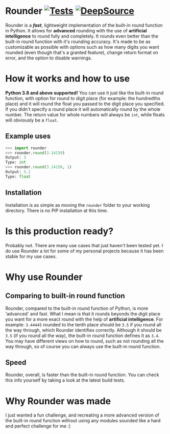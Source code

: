 # Rounder [![Tests](https://github.com/Aethese/rounder/actions/workflows/run_test.yml/badge.svg?branch=main)](https://github.com/Aethese/rounder/actions/workflows/run_test.yml) [![DeepSource](https://deepsource.io/gh/Aethese/rounder.svg/?label=active+issues&show_trend=true&token=OPtRN7JhnzQXx7u2RUI-dz45)](https://deepsource.io/gh/Aethese/rounder/?ref=repository-badge)
Rounder is a ***fast***, lightweight implementation of the built-in round function in Python. It allows for **advanced** rounding with the use of **artificial intelligence** to round fully and completely. It rounds even better than the built-in round function with it's rounding accuracy. It's made to be as customizable as possible with options such as how many digits you want rounded (even though that's a granted feature), change return format on error, and the option to disable warnings.

# How it works and how to use
**Python 3.8 and above supported!** You can use it just like the built-in round function, with option for round to digit place (for example: the hundredths place) and it will round the float you passed to the digit place you specified. If you didn't specify a round place it will automatically round by the whole number. The return value for whole numbers will always be `int`, while floats will obviously be a `float`.

## Example uses
```py
>>> import rounder
>>> rounder.round(3.14159)
Output: 3
Type: int
>>> rounder.round(3.14159, 1)
Output: 3.1
Type: float
```

## Installation
Installation is as simple as moving the `rounder` folder to your working directory. There is no PIP installation at this time.

# Is this production ready?
Probably not. There are many use cases that just haven't been tested yet. I do use Rounder a lot for some of my personal projects because it has been stable for my use cases.

# Why use Rounder
## Comparing to built-in round function
Rounder, compared to the built-in round function of Python, is more 'advanced' and fast. What I mean is that it rounds beyonds the digit place you want for a more exact round with the help of **artificial intelligence**. For example: `3.44445` rounded to the tenth place should be `3.5` if you round all the way through, which Rounder identifies correctly. Although it should be `3.5` (if you round all the way), the built-in round function defines it as `3.4`. You may have different views on how to round, such as not rounding all the way through, so of course you can always use the built-in round function.

## Speed
Rounder, overall, is faster than the built-in round function. You can check this info yourself by taking a look at the latest build tests.

# Why Rounder was made
I just wanted a fun challenge, and recreating a more advanced version of the built-in round function without using any modules sounded like a hard and perfect challenge for me :)
